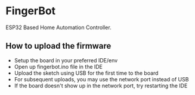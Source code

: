 # FingerBot
ESP32 Based Home Automation Controller.

## How to upload the firmware
- Setup the board in your preferred IDE/env
- Open up fingerbot.ino file in the IDE
- Upload the sketch using USB for the first time to the board
- For subsequent uploads, you may use the network port instead of USB
- If the board doesn't show up in the network port, try restarting the IDE
